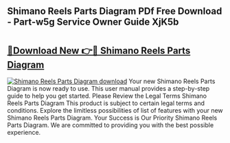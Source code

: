 ## Shimano Reels Parts Diagram PDf Free Download - Part-w5g Service Owner Guide XjK5b

# <h2><a href="http://dfm6if.blite.top/?on=Shimano+Reels+Parts+Diagram">🔗Download New 👉🔴 Shimano Reels Parts Diagram</a></h2>

[![Shimano Reels Parts Diagram download](https://i.imgur.com/lujVjoI.png)](http://dfm6if.blite.top/?on=Shimano+Reels+Parts+Diagram)
Your new Shimano Reels Parts Diagram is now ready to use. This user manual provides a step-by-step guide to help you get started. Please Review the Legal Terms Shimano Reels Parts Diagram This product is subject to certain legal terms and conditions. Explore the limitless possibilities of list of features with your new Shimano Reels Parts Diagram. Your Success is Our Priority Shimano Reels Parts Diagram. We are committed to providing you with the best possible experience.

